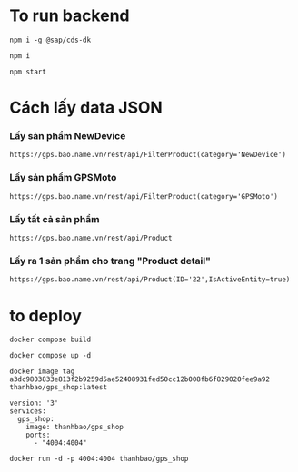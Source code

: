 # To run backend

```
npm i -g @sap/cds-dk
```

```
npm i
```

```
npm start
```

# Cách lấy data JSON

### Lấy sản phẩm NewDevice

```
https://gps.bao.name.vn/rest/api/FilterProduct(category='NewDevice')

```

### Lấy sản phẩm GPSMoto 

```
https://gps.bao.name.vn/rest/api/FilterProduct(category='GPSMoto')

```

### Lấy tất cả sản phẩm

```
https://gps.bao.name.vn/rest/api/Product

```

### Lấy ra 1 sản phẩm cho trang "Product detail"

```
https://gps.bao.name.vn/rest/api/Product(ID='22',IsActiveEntity=true)

```

# to deploy 

```
docker compose build
```

```
docker compose up -d
```


``` rename
docker image tag a3dc9803833e813f2b9259d5ae52408931fed50cc12b008fb6f829020fee9a92  thanhbao/gps_shop:latest 
```

```
version: '3'
services:
  gps_shop:
    image: thanhbao/gps_shop
    ports:
      - "4004:4004"

```

```
docker run -d -p 4004:4004 thanhbao/gps_shop

```




